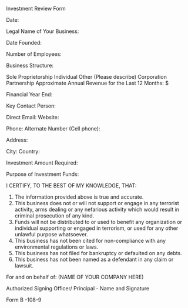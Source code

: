 Investment Review Form


Date:  	


Legal Name of Your Business:  	




 
Date Founded:
 
Number of Employees:
 

Business Structure:

Sole Proprietorship		Individual	Other (Please describe) Corporation	Partnership
Approximate Annual Revenue for the Last 12 Months: $ 	

Financial Year End:  	

Key Contact Person:  	

Direct Email:  	Website:  	

Phone:  	Alternate Number (Cell phone):  	

Address:  	

City:  	Country:  	

Investment Amount Required:  	

Purpose of Investment Funds:


















I CERTIFY, TO THE BEST OF MY KNOWLEDGE,  THAT:

1.   The information provided above is true and accurate.
2.   This business does not or will not support or engage in any terrorist activity, arms dealing or any nefarious activity which would result in criminal prosecution of any kind.
3.   Funds will not be distributed to or used to benefit any organization or individual supporting or
engaged in terrorism, or used for any other unlawful purpose whatsoever.
4.   This business has not been cited for non-compliance with any environmental regulations or laws.
5.   This business has not filed for bankruptcy or defaulted on any debts.
6.   This business has not been named as a defendant in any claim or lawsuit.




For and on behalf of:
(NAME OF YOUR COMPANY HERE)




Authorized Signing Officer/ Principal - Name and Signature





Form B -108-9
